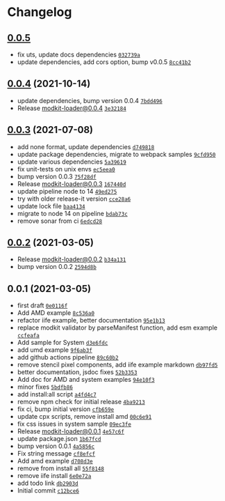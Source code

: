 # Changelog

## [0.0.5](https://github.com/genesys/modkit-loader/compare/0.0.4...0.0.5)

- fix uts, update docs dependencies [`032739a`](https://github.com/genesys/modkit-loader/commit/032739a85e4e66f52f95958ab79d564fbd2f3810)
- update dependencies, add cors option, bump v0.0.5 [`8cc41b2`](https://github.com/genesys/modkit-loader/commit/8cc41b20e7e8712a9d6c458cf3277cd343762aa8)

## [0.0.4](https://github.com/genesys/modkit-loader/compare/0.0.3...0.0.4) (2021-10-14)

- update dependencies, bump version 0.0.4 [`7bdd496`](https://github.com/genesys/modkit-loader/commit/7bdd49685301541627bb00e6393fa7ff3658706e)
- Release modkit-loader@0.0.4 [`3e32184`](https://github.com/genesys/modkit-loader/commit/3e3218421ccffa2ca239a31fda0f605eac5fbb73)

## [0.0.3](https://github.com/genesys/modkit-loader/compare/0.0.2...0.0.3) (2021-07-08)

- add none format, update dependencies [`d749818`](https://github.com/genesys/modkit-loader/commit/d7498189f7ac9bf848b7febe71463b1c5744cdd0)
- update package dependencies, migrate to webpack samples [`9cfd950`](https://github.com/genesys/modkit-loader/commit/9cfd950d35534cfc75d589b4dd2c52a26a6b060c)
- update various dependencies [`5a39619`](https://github.com/genesys/modkit-loader/commit/5a39619b2dcbce66c650f8451e2991219d584178)
- fix unit-tests on unix envs [`ec5eea0`](https://github.com/genesys/modkit-loader/commit/ec5eea0420919496673791bf30aac743a8f25518)
- bump version 0.0.3 [`75f28df`](https://github.com/genesys/modkit-loader/commit/75f28df16c6d5812aae3040b0295e35de0fd6681)
- Release modkit-loader@0.0.3 [`167440d`](https://github.com/genesys/modkit-loader/commit/167440d54115aaed375c3c3e482d4877f6e5273e)
- update pipeline node to 14 [`49ed275`](https://github.com/genesys/modkit-loader/commit/49ed275971954f8d3e4f8fff977b35681b82cdfd)
- try with older release-it version [`cce28a6`](https://github.com/genesys/modkit-loader/commit/cce28a6061f7b923f0cb2b8f8a27c184d4690ce4)
- update lock file [`baa4134`](https://github.com/genesys/modkit-loader/commit/baa4134455b925393a4d63983004986b7a33dee5)
- migrate to node 14 on pipeline [`bdab73c`](https://github.com/genesys/modkit-loader/commit/bdab73ce1c3d6ba8238df6e3948e9c1fdd94c23e)
- remove sonar from ci [`6edcd28`](https://github.com/genesys/modkit-loader/commit/6edcd2870b17a5f1e037c95e9ebf4a1a885d3ef8)

## [0.0.2](https://github.com/genesys/modkit-loader/compare/0.0.1...0.0.2) (2021-03-05)

- Release modkit-loader@0.0.2 [`b34a131`](https://github.com/genesys/modkit-loader/commit/b34a131a7ef80aecf41280c9dbc1e349394dbf88)
- bump version 0.0.2 [`2594d8b`](https://github.com/genesys/modkit-loader/commit/2594d8b272924442f5c87b55ab4a03ecf0fd5024)

## 0.0.1 (2021-03-05)

- first draft [`0e0116f`](https://github.com/genesys/modkit-loader/commit/0e0116f10f49dcc1956eb8dbaed91472275b57d4)
- Add AMD example [`8c536a0`](https://github.com/genesys/modkit-loader/commit/8c536a00458c0c4be687d9f2fdaf889f5d58aefd)
- refactor iife example, better documentation [`95e1b13`](https://github.com/genesys/modkit-loader/commit/95e1b131e9c2ea0ac2a42fb92c904a38e1b5feae)
- replace modkit validator by parseManifest function, add esm example [`ccfeafa`](https://github.com/genesys/modkit-loader/commit/ccfeafa4103f6a66c83dec06bdb29d2cc16fd19d)
- Add sample for System [`d3e6fdc`](https://github.com/genesys/modkit-loader/commit/d3e6fdc36a8732022217001eea229d49665e0feb)
- add umd example [`9f6ab3f`](https://github.com/genesys/modkit-loader/commit/9f6ab3f72aa8910bd5ac6ef46a926233dc1c4a4f)
- add github actions pipeline [`89c60b2`](https://github.com/genesys/modkit-loader/commit/89c60b26aaea4d6ef2738a2de7a44d675cd790e7)
- remove stencil pixel components, add iife example markdown [`db97fd5`](https://github.com/genesys/modkit-loader/commit/db97fd5be064491136dfd116af4179974bb05ec7)
- better documentation, jsdoc fixes [`52b3353`](https://github.com/genesys/modkit-loader/commit/52b3353f48c1c37212fcda36ee997e0e98f81746)
- Add doc for AMD and system examples [`94e10f3`](https://github.com/genesys/modkit-loader/commit/94e10f358ce4f64eaaf718ad6c773d29c7d6aa0e)
- minor fixes [`5bdfb86`](https://github.com/genesys/modkit-loader/commit/5bdfb86272bd2228f2ebdd68bb2091de8c4935ee)
- add install:all script [`a4fd4c7`](https://github.com/genesys/modkit-loader/commit/a4fd4c7814640bf1f30923784a5cfe3ea32680cf)
- remove npm check for initial release [`4ba9213`](https://github.com/genesys/modkit-loader/commit/4ba9213f3d9dab83d0e4b447d61660ef945cffa0)
- fix ci, bump initial version [`cfb659e`](https://github.com/genesys/modkit-loader/commit/cfb659eb3d95fae3faef1b6d0db374a10b157bea)
- update cpx scripts, remove install amd [`00c6e91`](https://github.com/genesys/modkit-loader/commit/00c6e918d566c719268f58c4f40c8a384735a345)
- fix css issues in system sample [`09ec3fe`](https://github.com/genesys/modkit-loader/commit/09ec3fe8f7d04b6ddc0554a05840104f449985e6)
- Release modkit-loader@0.0.1 [`4e57c6f`](https://github.com/genesys/modkit-loader/commit/4e57c6f50dbf5e7bc0113d41dcc9a3a199df6c2e)
- update package.json [`1b67fcd`](https://github.com/genesys/modkit-loader/commit/1b67fcdc87e2264e2ad4ccb3a4be911c4316b25d)
- bump version 0.0.1 [`4a5856c`](https://github.com/genesys/modkit-loader/commit/4a5856ca6d6f73f2dcbb3c2850524a8ffc99b19a)
- Fix string message [`cf8efcf`](https://github.com/genesys/modkit-loader/commit/cf8efcfdd9d26160e2f3d499b6bbf62395aa1276)
- Add amd example [`d708d3e`](https://github.com/genesys/modkit-loader/commit/d708d3e4f0a23bc2a503d848eb0a5e0505794ad0)
- remove from install all [`55f8148`](https://github.com/genesys/modkit-loader/commit/55f8148a1b93b9ec5351175994c5f5b938d2dec3)
- remove iife install [`6e0e72a`](https://github.com/genesys/modkit-loader/commit/6e0e72a289949ede7797a6b34f670083a4222400)
- add todo link [`db2903d`](https://github.com/genesys/modkit-loader/commit/db2903d50fecacb8f3e3821186aac1a72c687303)
- Initial commit [`c12bce6`](https://github.com/genesys/modkit-loader/commit/c12bce6aee2e7be023a9ebb912d52535ae6da52e)

